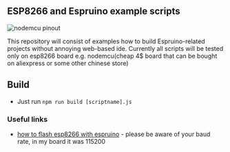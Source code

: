 ## ESP8266 and Espruino example scripts 

![nodemcu pinout](https://alexbloggt.com/wp-content/uploads/2015/10/nodemcu_pinout_700.png)

This repository will consist of examples how to build Espruino-related projects
without annoying web-based ide. Currently all scripts will be tested only on esp8266 board
e.g. nodemcu(cheap 4$ board that can be bought on aliexpress or some other chinese store)

## Build

* Just run `npm run build [scriptname].js`

### Useful links

* [how to flash esp8266 with espruino](http://crufti.com/getting-started-with-espruino-on-esp8266/) - please be aware of your baud rate, in my board it was 115200
